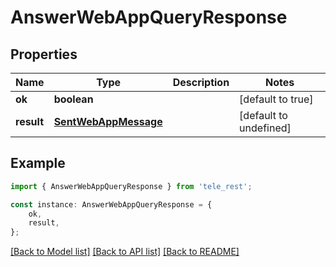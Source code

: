 # AnswerWebAppQueryResponse


## Properties

Name | Type | Description | Notes
------------ | ------------- | ------------- | -------------
**ok** | **boolean** |  | [default to true]
**result** | [**SentWebAppMessage**](SentWebAppMessage.md) |  | [default to undefined]

## Example

```typescript
import { AnswerWebAppQueryResponse } from 'tele_rest';

const instance: AnswerWebAppQueryResponse = {
    ok,
    result,
};
```

[[Back to Model list]](../README.md#documentation-for-models) [[Back to API list]](../README.md#documentation-for-api-endpoints) [[Back to README]](../README.md)

